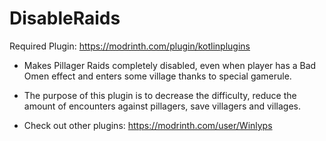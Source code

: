 # DisableRaids
Required Plugin: https://modrinth.com/plugin/kotlinplugins
- Makes Pillager Raids completely disabled, even when player has a Bad Omen effect and enters some village thanks to special gamerule.
- The purpose of this plugin is to decrease the difficulty, reduce the amount of encounters against pillagers, save villagers and villages.

- Check out other plugins: https://modrinth.com/user/Winlyps
